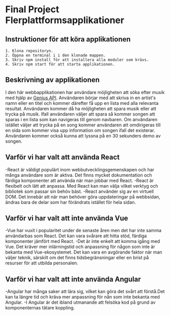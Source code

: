 # Final Project Flerplattformsapplikationer

## Instruktioner för att köra applikationen
```
1. Klona repositoryn.
2. Öppna en terminal i i den klonade mappen.
3. Skriv npm install för att installera alla moduler som krävs.
4. Skriv npm start för att starta applikationen.
```

## Beskrivning av applikationen
I den här webbapplikationen har användare möjligheten att söka efter musik med hjälp av [Genius API](https://docs.genius.com/). Användaren börjar med att skriva in en artist's namn eller en titel och kommer därefter få upp en lista med alla relevanta resultat. Användaren kommer då ha möjligheten att spara musik eller att trycka på musik. Ifall användaren väljer att spara så kommer songen att sparas i en lista som kan navigeras till genom navbaren. Om användaren istället väljer att trycka på en song kommer användaren att omdirigeras till en sida som kommer visa upp information om songen ifall det existerar. Användaren kommer också kunna att lyssna på en 30 sekunders demo av songen.

## Varför vi har valt att använda React
-React är väldigt populärt inom webbutvecklingsgemenskapen och har många användare som är aktiva. Det finns mycket dokumentation och färdiga komponenter att använda när man  jobbar med React.
-React är flexibelt och lätt att anpassa. Med React kan man välja vilket verktyg och bibliotek som passar sin behöv bäst. 
-React använder sig av en virtuell DOM. Det innebär att när man behöver göra uppdateringar på webbsidan, ändras bara de delar som har förändrats istället för hela sidan. 

## Varför vi har valt att inte använda Vue
-Vue har vuxit i popularitet under de senaste åren men det har inte samma användarbas som React. Det kan vara svårare att hitta stöd, färdiga komponenter jämfört med React.
-Det är inte enkelt att komma igång med Vue. Det kräver mer inlärningstid och anpassning för någon som inte är bekanta med Vue-ekosystemet. Det kan vara en avgörande faktor när man väljer teknik, särskilt om det finns tidsbegränsningar eller en brist på resurser för att utbilda personalen.
## Varför vi har valt att inte använda Angular
 -Angular har många saker att lära sig, vilket kan göra det svårt att förstå.Det kan ta längre tid och kräva mer anpassning för nån som inte bekanta med Angular.
-I Angular är det ibland utmanande att felsöka kod på grund av komponenternas tätare koppling.
